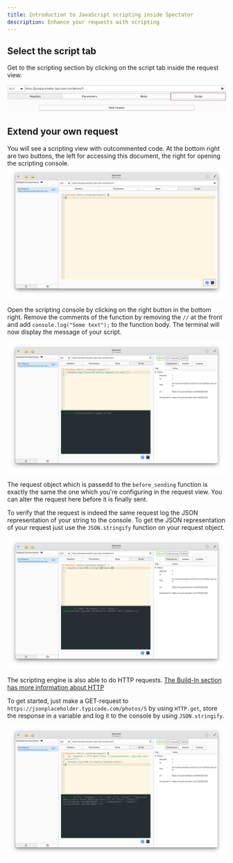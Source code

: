 ```yaml
---
title: Introduction to JavaScript scripting inside Spectator
description: Enhance your requests with scripting
---
```


<h2 class="subtitle is-2 content">Select the script tab</h2>

Get to the scripting section by clicking on the script tab inside the request view.

<img class="guide-image shadow" src="scripting/select_scripting.png">

<h2 class="subtitle is-2 content">Extend your own request</h2>

You will see a scripting view with outcommented code. At the bottom right are two buttons, the left for
accessing this document, the right for opening the scripting console.
<img class="guide-image" src="scripting/scripting_view.png">

Open the scripting console by clicking on the right button in the bottom right.
Remove the comments of the function by removing the `//` at the front and add `console.log("Some text");`
to the function body. The terminal will now display the message of your script.

<img class="guide-image" src="scripting/basic_logging.png">

The request object which is passedd to the `before_sending` function is exactly the same the one which you're
configuring in the request view. You can alter the request here before it is finally sent.

To verify that the request is indeed the same request log the JSON representation of your string to the console.
To get the JSON representation of your request just use the `JSON.stringify` function on your request object.

<img class="guide-image" src="scripting/request_logging.png">

The scripting engine is also able to do HTTP requests.
<a href="docs/scripting/build_in">The Build-In section has more information about HTTP</a>

To get started, just make a GET-request to `https://jsonplaceholder.typicode.com/photos/5` by using `HTTP.get`, store the response in a variable
and log it to the console by using `JSON.stringify`.

<img class="guide-image" src="scripting/http_request.png">